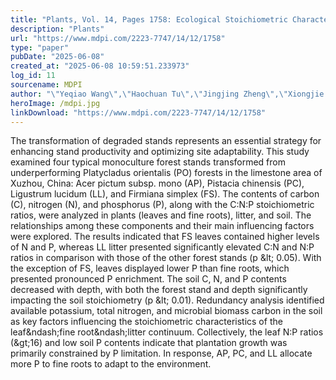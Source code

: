 ```yaml
---
title: "Plants, Vol. 14, Pages 1758: Ecological Stoichiometric Characteristics of Plant&ndash;Litter&ndash;Soil Among Different Forest Stands in a Limestone Region of China"
description: "Plants"
url: "https://www.mdpi.com/2223-7747/14/12/1758"
type: "paper"
pubDate: "2025-06-08"
created_at: "2025-06-08 10:59:51.233973"
log_id: 11
sourcename: MDPI
author: "\"Yeqiao Wang\",\"Haochuan Tu\",\"Jingjing Zheng\",\"Xiongjie Li\",\"Guibin Wang\",\"Jing Guo\""
heroImage: /mdpi.jpg
linkDownload: "https://www.mdpi.com/2223-7747/14/12/1758"
---
```


The transformation of degraded stands represents an essential strategy for enhancing stand productivity and optimizing site adaptability. This study examined four typical monoculture forest stands transformed from underperforming Platycladus orientalis (PO) forests in the limestone area of Xuzhou, China: Acer pictum subsp. mono (AP), Pistacia chinensis (PC), Ligustrum lucidum (LL), and Firmiana simplex (FS). The contents of carbon (C), nitrogen (N), and phosphorus (P), along with the C:N:P stoichiometric ratios, were analyzed in plants (leaves and fine roots), litter, and soil. The relationships among these components and their main influencing factors were explored. The results indicated that FS leaves contained higher levels of N and P, whereas LL litter presented significantly elevated C:N and N:P ratios in comparison with those of the other forest stands (p &amp;lt; 0.05). With the exception of FS, leaves displayed lower P than fine roots, which presented pronounced P enrichment. The soil C, N, and P contents decreased with depth, with both the forest stand and depth significantly impacting the soil stoichiometry (p &amp;lt; 0.01). Redundancy analysis identified available potassium, total nitrogen, and microbial biomass carbon in the soil as key factors influencing the stoichiometric characteristics of the leaf&amp;ndash;fine root&amp;ndash;litter continuum. Collectively, the leaf N:P ratios (&amp;gt;16) and low soil P contents indicate that plantation growth was primarily constrained by P limitation. In response, AP, PC, and LL allocate more P to fine roots to adapt to the environment.
